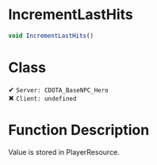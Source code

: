 # IncrementLastHits
```js	
void IncrementLastHits()
```
# Class
✔ `Server: CDOTA_BaseNPC_Hero`  
✖ `Client: undefined`  

# Function Description
Value is stored in PlayerResource.
